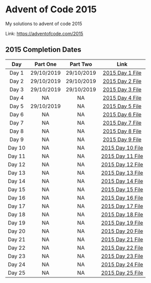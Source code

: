 # Advent of Code 2015

My solutions to advent of code 2015

Link: https://adventofcode.com/2015

## 2015 Completion Dates

|Day|Part One|Part Two|Link|
|:---:|:----:|:------:|:---:|
|Day 1|29/10/2019|29/10/2019|[2015 Day 1 File](https://github.com/Hopson97/advent-of-code/blob/master/cpp/2015/day1.cpp)|
|Day 2|29/10/2019|29/10/2019|[2015 Day 2 File](https://github.com/Hopson97/advent-of-code/blob/master/cpp/2015/day2.cpp)|
|Day 3|29/10/2019|29/10/2019|[2015 Day 3 File](https://github.com/Hopson97/advent-of-code/blob/master/cpp/2015/day3.cpp)|
|Day 4|NA|NA|[2015 Day 4 File](https://github.com/Hopson97/advent-of-code/blob/master/cpp/2015/day4.cpp)|
|Day 5|29/10/2019|NA|[2015 Day 5 File](https://github.com/Hopson97/advent-of-code/blob/master/cpp/2015/day5.cpp)|
|Day 6|NA|NA|[2015 Day 6 File](https://github.com/Hopson97/advent-of-code/blob/master/cpp/2015/day6.cpp)|
|Day 7|NA|NA|[2015 Day 7 File](https://github.com/Hopson97/advent-of-code/blob/master/cpp/2015/day7.cpp)|
|Day 8|NA|NA|[2015 Day 8 File](https://github.com/Hopson97/advent-of-code/blob/master/cpp/2015/day8.cpp)|
|Day 9|NA|NA|[2015 Day 9 File](https://github.com/Hopson97/advent-of-code/blob/master/cpp/2015/day9.cpp)|
|Day 10|NA|NA|[2015 Day 10 File](https://github.com/Hopson97/advent-of-code/blob/master/cpp/2015/day10.cpp)|
|Day 11|NA|NA|[2015 Day 11 File](https://github.com/Hopson97/advent-of-code/blob/master/cpp/2015/day11.cpp)|
|Day 12|NA|NA|[2015 Day 12 File](https://github.com/Hopson97/advent-of-code/blob/master/cpp/2015/day12.cpp)|
|Day 13|NA|NA|[2015 Day 13 File](https://github.com/Hopson97/advent-of-code/blob/master/cpp/2015/day13.cpp)|
|Day 14|NA|NA|[2015 Day 14 File](https://github.com/Hopson97/advent-of-code/blob/master/cpp/2015/day14.cpp)|
|Day 15|NA|NA|[2015 Day 15 File](https://github.com/Hopson97/advent-of-code/blob/master/cpp/2015/day15.cpp)|
|Day 16|NA|NA|[2015 Day 16 File](https://github.com/Hopson97/advent-of-code/blob/master/cpp/2015/day16.cpp)|
|Day 17|NA|NA|[2015 Day 17 File](https://github.com/Hopson97/advent-of-code/blob/master/cpp/2015/day17.cpp)|
|Day 18|NA|NA|[2015 Day 18 File](https://github.com/Hopson97/advent-of-code/blob/master/cpp/2015/day18.cpp)|
|Day 19|NA|NA|[2015 Day 19 File](https://github.com/Hopson97/advent-of-code/blob/master/cpp/2015/day19.cpp)|
|Day 20|NA|NA|[2015 Day 20 File](https://github.com/Hopson97/advent-of-code/blob/master/cpp/2015/day20.cpp)|
|Day 21|NA|NA|[2015 Day 21 File](https://github.com/Hopson97/advent-of-code/blob/master/cpp/2015/day21.cpp)|
|Day 22|NA|NA|[2015 Day 22 File](https://github.com/Hopson97/advent-of-code/blob/master/cpp/2015/day22.cpp)|
|Day 23|NA|NA|[2015 Day 23 File](https://github.com/Hopson97/advent-of-code/blob/master/cpp/2015/day23.cpp)|
|Day 24|NA|NA|[2015 Day 24 File](https://github.com/Hopson97/advent-of-code/blob/master/cpp/2015/day24.cpp)|
|Day 25|NA|NA|[2015 Day 25 File](https://github.com/Hopson97/advent-of-code/blob/master/cpp/2015/day25.cpp)|
